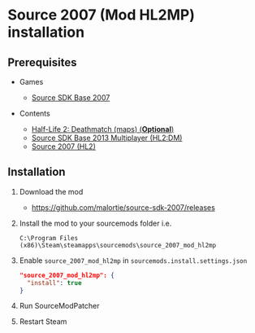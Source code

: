 # Source 2007 (Mod HL2MP) installation

## Prerequisites

- Games
  - [Source SDK Base 2007](../../../game-installation/game-installation/source-sdk-base-2007.md)

- Contents
  - [Half-Life 2: Deathmatch (maps) (**Optional**)](../../../SourceContentInstaller/v0/content-installation/half-life-2-deathmatch.md#maps-content)
  - [Source SDK Base 2013 Multiplayer (HL2:DM)](../../../SourceContentInstaller/v0/content-installation/source-sdk-base-2013-multiplayer.md#hl2dm-content)
  - [Source 2007 (HL2)](../../../SourceContentInstaller/v0/content-installation/source-2007.md#hl2-content)

## Installation

1. Download the mod

   - <https://github.com/malortie/source-sdk-2007/releases>

2. Install the mod to your sourcemods folder i.e.

   ```text
   C:\Program Files (x86)\Steam\steamapps\sourcemods\source_2007_mod_hl2mp
   ```

3. Enable `source_2007_mod_hl2mp` in `sourcemods.install.settings.json`

   ```json
   "source_2007_mod_hl2mp": {
     "install": true
   }
   ```

4. Run SourceModPatcher
5. Restart Steam
